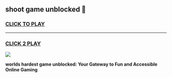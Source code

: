 
## shoot game unblocked 👋
<h3>
<a href="https://premium.freeplayer.one?title=shoot_game_unblocked&ref=13F">CLICK TO PLAY</a></h3>
<hr>

<h3>
<a href="https://premium.freeplayer.one?title=shoot_game_unblocked&ref=13F">CLICK 2 PLAY</a>
  
</h3>

<a href="https://premium.freeplayer.one?title=shoot_game_unblocked&ref=12F/"><img src="https://clearcache.store/games.png"></a>


**worlds hardest game unblocked: Your Gateway to Fun and Accessible Online Gaming**
